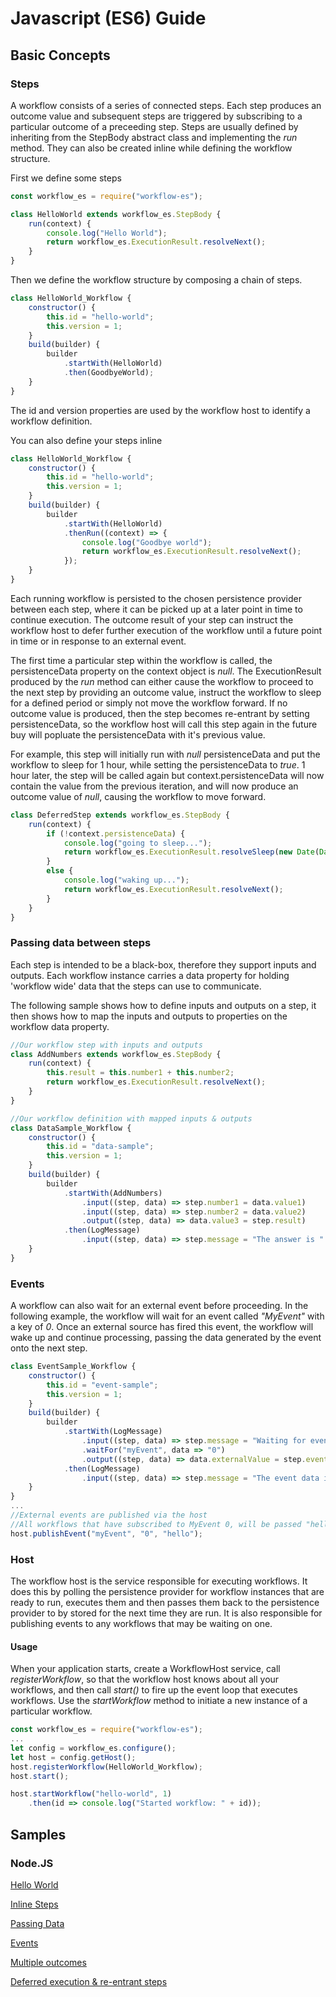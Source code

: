 # Javascript (ES6) Guide

## Basic Concepts

### Steps

A workflow consists of a series of connected steps.  Each step produces an outcome value and subsequent steps are triggered by subscribing to a particular outcome of a preceeding step.
Steps are usually defined by inheriting from the StepBody abstract class and implementing the *run* method.  They can also be created inline while defining the workflow structure.

First we define some steps

```javascript
const workflow_es = require("workflow-es");

class HelloWorld extends workflow_es.StepBody {
    run(context) {
        console.log("Hello World");
        return workflow_es.ExecutionResult.resolveNext();
    }
}
```

Then we define the workflow structure by composing a chain of steps.

```javascript
class HelloWorld_Workflow {
    constructor() {
        this.id = "hello-world";
        this.version = 1;
    }
    build(builder) {
        builder
            .startWith(HelloWorld)
            .then(GoodbyeWorld);
    }
}
```
The  id and version properties are used by the workflow host to identify a workflow definition.

You can also define your steps inline

```javascript
class HelloWorld_Workflow {
    constructor() {
        this.id = "hello-world";
        this.version = 1;
    }
    build(builder) {
        builder
            .startWith(HelloWorld)
            .thenRun((context) => {
                console.log("Goodbye world");
                return workflow_es.ExecutionResult.resolveNext();
            });
    }
}
```

Each running workflow is persisted to the chosen persistence provider between each step, where it can be picked up at a later point in time to continue execution.  The outcome result of your step can instruct the workflow host to defer further execution of the workflow until a future point in time or in response to an external event.

The first time a particular step within the workflow is called, the persistenceData property on the context object is *null*.  The ExecutionResult produced by the *run* method can either cause the workflow to proceed to the next step by providing an outcome value, instruct the workflow to sleep for a defined period or simply not move the workflow forward.  If no outcome value is produced, then the step becomes re-entrant by setting persistenceData, so the workflow host will call this step again in the future buy will popluate the persistenceData with it's previous value.

For example, this step will initially run with *null* persistenceData and put the workflow to sleep for 1 hour, while setting the persistenceData to *true*.  1 hour later, the step will be called again but context.persistenceData will now contain the value from the previous iteration, and will now produce an outcome value of *null*, causing the workflow to move forward.

```javascript
class DeferredStep extends workflow_es.StepBody {
    run(context) {
        if (!context.persistenceData) {
            console.log("going to sleep...");
            return workflow_es.ExecutionResult.resolveSleep(new Date(Date.now() + (1000 * 60 * 60))), true);
        }
        else {
            console.log("waking up...");
            return workflow_es.ExecutionResult.resolveNext();
        }
    }
}
```

### Passing data between steps

Each step is intended to be a black-box, therefore they support inputs and outputs.  Each workflow instance carries a data property for holding 'workflow wide' data that the steps can use to communicate.

The following sample shows how to define inputs and outputs on a step, it then shows how to map the inputs and outputs to properties on the workflow data property.

```javascript
//Our workflow step with inputs and outputs
class AddNumbers extends workflow_es.StepBody {
    run(context) {
        this.result = this.number1 + this.number2;
        return workflow_es.ExecutionResult.resolveNext();
    }
}

//Our workflow definition with mapped inputs & outputs
class DataSample_Workflow {
    constructor() {
        this.id = "data-sample";
        this.version = 1;
    }
    build(builder) {
        builder
            .startWith(AddNumbers)
                .input((step, data) => step.number1 = data.value1)
                .input((step, data) => step.number2 = data.value2)
                .output((step, data) => data.value3 = step.result)
            .then(LogMessage)
                .input((step, data) => step.message = "The answer is " + data.value3);
    }
}
```

### Events

A workflow can also wait for an external event before proceeding.  In the following example, the workflow will wait for an event called *"MyEvent"* with a key of *0*.  Once an external source has fired this event, the workflow will wake up and continue processing, passing the data generated by the event onto the next step.

```javascript
class EventSample_Workflow {
    constructor() {
        this.id = "event-sample";
        this.version = 1;
    }
    build(builder) {
        builder
            .startWith(LogMessage)
                .input((step, data) => step.message = "Waiting for event...")
                .waitFor("myEvent", data => "0")
                .output((step, data) => data.externalValue = step.eventData)
            .then(LogMessage)
                .input((step, data) => step.message = "The event data is " + data.externalValue);
    }
}
...
//External events are published via the host
//All workflows that have subscribed to MyEvent 0, will be passed "hello"
host.publishEvent("myEvent", "0", "hello");
```

### Host

The workflow host is the service responsible for executing workflows.  It does this by polling the persistence provider for workflow instances that are ready to run, executes them and then passes them back to the persistence provider to by stored for the next time they are run.  It is also responsible for publishing events to any workflows that may be waiting on one.

#### Usage

When your application starts, create a WorkflowHost service,  call *registerWorkflow*, so that the workflow host knows about all your workflows, and then call *start()* to fire up the event loop that executes workflows.  Use the *startWorkflow* method to initiate a new instance of a particular workflow.


```javascript
const workflow_es = require("workflow-es");
...
let config = workflow_es.configure();
let host = config.getHost();
host.registerWorkflow(HelloWorld_Workflow);
host.start();

host.startWorkflow("hello-world", 1)
    .then(id => console.log("Started workflow: " + id));
```


## Samples

### Node.JS

[Hello World](samples/node.js/javascript/01-hello-world.js)

[Inline Steps](samples/node.js/javascript/02-hello-world.js)

[Passing Data](samples/node.js/javascript/03-data.js)

[Events](samples/node.js/javascript/04-events.js)

[Multiple outcomes](samples/node.js/javascript/05-outcomes.js)

[Deferred execution & re-entrant steps](samples/node.js/javascript/06-deferred-steps.js)